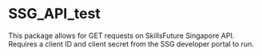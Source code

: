 # SSG_API_test
This package allows for GET requests on SkillsFuture Singapore API. Requires a client ID and client secret from the SSG developer portal to run.
